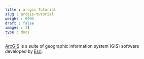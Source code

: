 ```yaml
---
title : arcgis Tutorial
slug : arcgis-tutorial
weight : 9993
draft : false
images : []
type : docs
---
```


[ArcGIS][1] is a suite of geographic information system (GIS) software developed by [Esri][2].

  [1]: http://www.arcgis.com
  [2]: http://www.esri.com/

